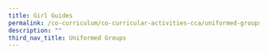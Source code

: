 ```yaml
---
title: Girl Guides
permalink: /co-curriculum/co-curricular-activities-cca/uniformed-groups/girl-guides
description: ""
third_nav_title: Uniformed Groups
---
```

